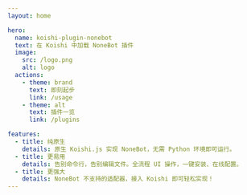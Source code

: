 ```yaml
---
layout: home

hero:
  name: koishi-plugin-nonebot
  text: 在 Koishi 中加载 NoneBot 插件
  image:
    src: /logo.png
    alt: logo
  actions:
    - theme: brand
      text: 即刻起步
      link: /usage
    - theme: alt
      text: 插件一览
      link: /plugins

features:
  - title: 纯原生
    details: 原生 Koishi.js 实现 NoneBot，无需 Python 环境即可运行。
  - title: 更易用
    details: 告别命令行，告别编辑文件。全流程 UI 操作，一键安装、在线配置。
  - title: 更强大
    details: NoneBot 不支持的适配器，接入 Koishi 即可轻松实现！
---
```

